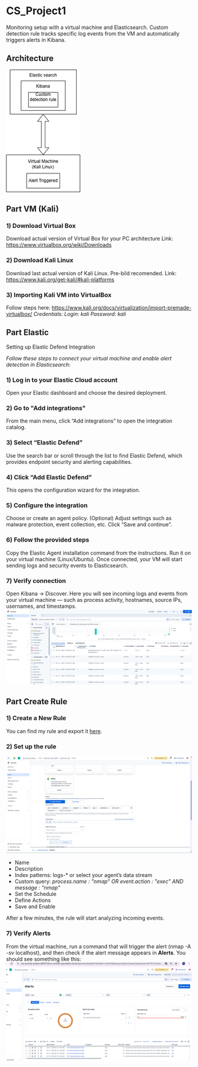 # CS_Project1
Monitoring setup with a virtual machine and Elasticsearch. Custom detection rule tracks specific log events from the VM and automatically triggers alerts in Kibana.

## Architecture
![System Architecture](images/architecture.png)

## Part VM (Kali)

### 1) Download Virtual Box 
Download actual version of Virtual Box for your PC architecture
Link: https://www.virtualbox.org/wiki/Downloads

### 2) Download Kali Linux
Download last actual version of Kali Linux. Pre-bild recomended.
Link: https://www.kali.org/get-kali/#kali-platforms

### 3) Importing Kali VM into VirtualBox
Follow steps here: https://www.kali.org/docs/virtualization/import-premade-virtualbox/
*Credentials: 
Login: kali
Password: kali*

## Part Elastic
Setting up Elastic Defend Integration

*Follow these steps to connect your virtual machine and enable alert detection in Elasticsearch:*

### 1) Log in to your Elastic Cloud account
Open your Elastic dashboard and choose the desired deployment.

### 2) Go to "Add integrations"
From the main menu, click “Add integrations” to open the integration catalog.

### 3) Select “Elastic Defend”
Use the search bar or scroll through the list to find Elastic Defend,
which provides endpoint security and alerting capabilities.

### 4) Click “Add Elastic Defend”
This opens the configuration wizard for the integration.

### 5) Configure the integration
Choose or create an agent policy.
(Optional) Adjust settings such as malware protection, event collection, etc.
Click “Save and continue”.

### 6) Follow the provided steps
Copy the Elastic Agent installation command from the instructions.
Run it on your virtual machine (Linux/Ubuntu).
Once connected, your VM will start sending logs and security events to Elasticsearch.

### 7) Verify connection
Open Kibana → Discover.
Here you will see incoming logs and events from your virtual machine — such as process activity, hostnames, source IPs, usernames, and timestamps.
![Discover View](images/discover_view.png)

## Part Create Rule
### 1) Create a New Rule
You can find my rule and export it [here](rules/rules_export.ndjson).


### 2) Set up the rule 
![Rule Configurations](images/create_rule.png)

* Name
* Description
* Index patterns: logs-* or select your agent’s data stream
* Custom query: 
*process.name : "nmap" OR event.action : "exec" AND message : "*nmap*"*
* Set the Schedule
* Define Actions
* Save and Enable

After a few minutes, the rule will start analyzing incoming events.

### 7) Verify Alerts
From the virtual machine, run a command that will trigger the alert (nmap -A -sv localhost), and then check if the alert message appears in **Alerts**.
You should see something like this:
![Alert Example](images/alert.png)



